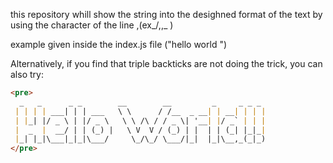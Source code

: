 this repository whill show the string into the desighned format of the text by using the character of the line ,(ex_/,\,_ )

example given inside the index.js file ("hello world ")


Alternatively, if you find that triple backticks are not doing the trick, you can also try:

```markdown
<pre>
  _   _      _ _        __        __         _     _ _ _
 | | | | ___| | | ___   \ \      / /__  _ __| | __| | | |
 | |_| |/ _ \ | |/ _ \   \ \ /\ / / _ \| '__| |/ _` | | |
 |  _  |  __/ | | (_) |   \ V  V / (_) | |  | | (_| |_|_|
 |_| |_|\___|_|_|\___/     \_/\_/ \___/|_|  |_|\__,_(_|_)
</pre>

